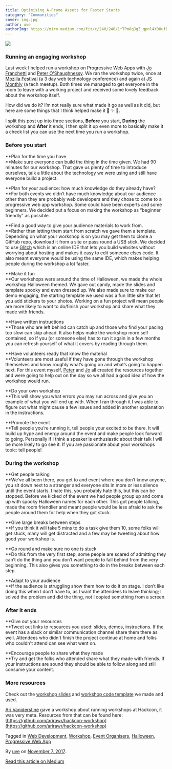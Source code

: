 ```yaml
---
title: Optimising A-Frame Assets for Faster Starts
category: "Communities"
cover: img.jpg
author: uve
authorImg: https://miro.medium.com/fit/c/240/240/1*TPm8qJgZ_qpnl4XDOufR4Q.jpeg
---
```


![](https://cdn-images-1.medium.com/max/2000/1*RBHoETO0kB4hBgPjjqoE2g.jpeg)

### Running an engaging workshop

Last week I helped run a workshop on Progressive Web Apps with [Jo Franchetti](https://medium.com/u/4cf7e97e494e) and [Peter O'Shaughnessy](https://medium.com/u/27616666fa21). We ran the workshop twice, once at [Mozilla Festival](https://mozillafestival.org) (a 3 day web technology conference) and again at [JS Monthly](https://www.meetup.com/js-monthly/) (a tech meetup). Both times we managed to get everyone in the room to leave with a working project and received some lovely feedback about the workshop itself.

How did we do it? I’m not really sure what made it go as well as it did, but here are some things that I think helped make it 💯 ✨ 🎉.

I split this post up into three sections, **Before** you start, **During** the workshop and **After** it ends, I then split it up even more to basically make it a check list you can use the next time you run a workshop.

### Before you start

**Plan for the time you have  
**Make sure everyone can build the thing in the time given. We had 90 minutes for our workshop. That gave us plenty of time to introduce ourselves, talk a little about the technology we were using and still have everyone build a project.

**Plan for your audience: how much knowledge do they already have?  
**For both events we didn’t have much knowledge about our audience other than they are probably web developers and they chose to come to a progressive web app workshop. Some could have been experts and some beginners. We decided put a focus on making the workshop as “beginner friendly” as possible.

**Find a good way to give your audience materials to work from.   
**Rather than letting them start from scratch we gave them a template. Depending on what your workshop is on you may get them to clone a GitHub repo, download it from a site or pass round a USB stick. We decided to use [Glitch](https://glitch.com/) which is an online IDE that lets you build websites without worrying about hosting and makes it easy to edit someone elses code. It also meant everyone would be using the same IDE, which makes helping people during the workshop a lot faster.

**Make it fun  
**Our workshops were around the time of Halloween, we made the whole workshop Halloween themed. We gave out candy, made the slides and template spooky and even dressed up. We also made sure to make our demo engaging, the starting template we used was a fun little site that let you add stickers to your photos. Working on a fun project will mean people are more likely to want to do/finish your workshop and share what they made with friends.

**Have written instructions  
**Those who are left behind can catch up and those who find your pacing too slow can skip ahead. It also helps make the workshop more self contained, so if you (or someone else) has to run it again in a few months you can refresh yourself of what it covers by reading through them.

**Have volunteers ready that know the material  
**Volunteers are most useful if they have gone through the workshop themselves and know roughly what’s going on and what’s going to happen next. For this event myself, [Peter](https://medium.com/u/27616666fa21) and [Jo](https://medium.com/u/4cf7e97e494e) all created the resources together and were going to help out on the day so we all had a good idea of how the workshop would run.

**Do your own workshop  
**This will show you what errors you may run across and give you an example of what you will end up with. When I ran through it I was able to figure out what might cause a few issues and added in another explanation in the instructions.

**Promote the event  
**Tell people you’re running it, tell people your excited to be there. It will build up hype and energy around the event and make people look forward to going. Personally if I think a speaker is enthusiastic about their talk I will be more likely to go see it. If you are passionate about your workshops topic: tell people!

### During the workshop

**Get people talking  
**We’ve all been there, you get to and event where you don’t know anyone, you sit down next to a stranger and everyone sits in more or less silence until the event starts. I hate this, you probably hate this, but this can be stopped. Before we kicked of the event we had people group up and come up with spooky Halloween names for each other. This got people talking, made the room friendlier and meant people would be less afraid to ask the people around them for help when they got stuck.

**Give large breaks between steps  
**If you think it will take 5 mins to do a task give them 10, some folks will get stuck, many will get distracted and a few may be tweeting about how good your workshop is.

**Go round and make sure no one is stuck  
**Do this from the very first step, some people are scared of admitting they can’t do the thing and you don’t want people to fall behind from the very beginning. This also gives you something to do in the breaks between each step.

**Adapt to your audience   
**If the audience is struggling show them how to do it on stage. I don’t like doing this when I don’t have to, as I want the attendees to leave thinking; I solved the problem and did the thing, not I copied something from a screen.

### After it ends

**Give out your resources   
**Tweet out links to resources you used: slides, demos, instructions. If the event has a slack or similar communication channel share them there as well. Attendees who didn't finish the project continue at home and folks who couldn't attend can see what went on.

**Encourage people to share what they made  
**Try and get the folks who attended share what they made with friends. If your instructions are sound they should be able to follow along and still consume your content.

### **More resources**

Check out the [workshop slides](https://docs.google.com/presentation/d/14DLeV4jsGz2p86vr3ePcfmc7C1cfVp-gxpJGwWAYnUA/edit?usp=sharing) and [workshop code template](https://glitch.com/~cobweb) we made and used.

[Ari Vaniderstine](https://medium.com/u/8c4321f5985e) gave a workshop about running workshops at Hackcon, it was very meta. Resources from that can be found here: [https://github.com/arirawr/hackcon-workshop](https://github.com/arirawr/hackcon-workshop)

Tagged in [Web Development](https://medium.com/tag/web-development), [Workshop](https://medium.com/tag/workshop), [Event Organisers](https://medium.com/tag/event-organisers), [Halloween](https://medium.com/tag/halloween), [Progressive Web App](https://medium.com/tag/progressive-web-app)

By [uve](https://medium.com/@uveavanto) on [November 7, 2017](https://medium.com/p/d0c6a165eb20).

[Read this article on Medium](https://medium.com/@uveavanto/running-an-engaging-workshop-d0c6a165eb20)
